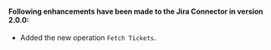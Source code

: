 #### Following enhancements have been made to the Jira Connector in version 2.0.0:

- Added the new operation `Fetch Tickets`.
